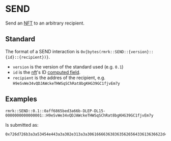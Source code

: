 # SEND

Send an [NFT](../entities/nft.md) to an arbitrary recipient.

## Standard

The format of a SEND interaction is `0x{bytes(rmrk::SEND::{version}::{id}::{recipient})}`.

- `version` is the version of the standard used (e.g. `0.1`)
- `id` is the [nft](../entity/nft.md)'s ID [computed field](../entity/nft.md/#computed-fields).
- `recipient` is the addres of the recipient, e.g. `H9eSvWe34vQDJAWckeTHWSqSChRat8bgKHG39GC1fjvEm7y`

## Examples

```
rmrk::SEND::0.1::0aff6865bed3a66b-DLEP-DL15-0000000000000001::H9eSvWe34vQDJAWckeTHWSqSChRat8bgKHG39GC1fjvEm7y
```

Is submitted as:

```
0x726d726b3a3a53454e443a3a302e313a3a306166663638363562656433613636622d444c45502d444c31352d303030303030303030303030303030313a3a4839655376576533347651444a4157636b6554485753715343685261743862674b48473339474331666a76456d3779
```
